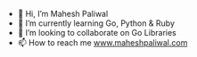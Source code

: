 - 👋 Hi, I’m Mahesh Paliwal
- 🌱 I’m currently learning Go, Python & Ruby
- 💞️ I’m looking to collaborate on Go Libraries 
- 📫 How to reach me www.maheshpaliwal.com

<!---
mappie-grofers/mappie-grofers is a ✨ special ✨ repository because its `README.md` (this file) appears on your GitHub profile.
You can click the Preview link to take a look at your changes.
--->

